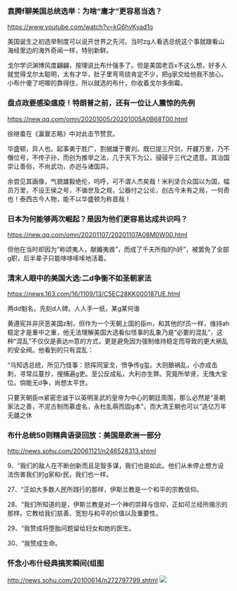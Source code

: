 ### 袁腾f聊美国总统选举：为啥“庸才”更容易当选？
https://www.youtube.com/watch?v=kG6hvKyad1o

美国诞生之初选举制度可以说开世界之先河。当时zg人看选总统这个事就跟看山海经里边的海外奇闻一样，特别新鲜。

戈尔学识渊博风度翩翩，按理说比布什强多了。但是美国老百x不这么想，好多人就觉得戈尔太聪明，太有才华，肚子里弯弯绕肯定不少，把g家交给他我不放心。小布什傻了吧唧的靠得住，所以就选的布什，你收着戈尔多倒霉。

### 盘点政要感染瘟疫！特朗普之前，还有一位让人震惊的先例
https://new.qq.com/omn/20201005/20201005A0B68T00.html

徐继畬在《瀛寰志略》中对此击节赞赏。

华盛顿，异人也。起事勇于胜广，割据雄于曹刘。既已提三尺剑，开疆万里，乃不僭位号，不传子孙，而创为推举之法，几于天下为公，骎骎乎三代之遗意。其治国崇让善俗，不尚武功，亦迥与诸国异。

余尝见其画像，气貌雄毅绝伦，呜呼，可不谓人杰矣哉！米利坚合众国以为国，幅员万里，不设王侯之号，不循世及之规，公器付之公论，创古今未有之局，一何奇也！泰西古今人物，能不以华盛顿为称首哉！

### 日本为何能够两次崛起？是因为他们更容易达成共识吗？
https://new.qq.com/omn/20201107/20201107A08M0W00.html

但他在当时却因为“称颂夷人，献媚夷酋”，而成了千夫所指的h奸”，被罢免了全部g职，后半辈子只能哆哆嗦嗦地活着。

### 清末人眼中的美国大选:二d争衡不如圣朝家法
https://news.163.com/16/1109/13/C5EC28KK000187UE.html

两dd魁名，先刻d人碑。人人手一纸，某g某何谁

黄遵宪并非厌恶美国z制，但作为一个天朝上国的臣m，和其他的f员一样，维持ah稳定才是重中之重，他无法理解美国大选看似怪事的乱象乃是“必要的混乱”，这种“混乱”不仅仅是表达m意的方式，更是避免因为强制维持稳定而导致的更大祸乱的安全阀。他看到的只有混乱：

“乌知选总统，所见乃怪事：怒挥同室戈，愤争传g玺。大则酿祸乱，小亦成击刺，寻常瓜蔓抄，搜捕遍g吏。至公反成私，大利亦生弊。究竟所举贤，无愧大宝位。倘能无d争，尚想太平世。

只要天朝臣m紧密忠诚于以英明圣武的皇帝为中心的朝廷周围，那么必然是“圣朝家法之善，不泥古制而慕虚名，永杜乱萌而固g本”，而大清王朝也可以“造亿万年无疆之休

### 布什总统50则精典语录回放：美国是欧洲一部分
http://news.sohu.com/20061121/n246528313.shtml

9、“我们的敌人在不断创新而且足智多谋，我们也是如此。他们从未停止想方设法伤害我们的g家和r民，我们也一样。

27、“正如大多数人民所践行的那样，伊斯兰教是一个和平的宗教信仰。

28、“我们所知道的是，伊斯兰教是对一个神的崇拜与信仰，正如可兰经所揭示的那样。它教给我们慈善、宽恕与和平的价值以及重要性。

29、“我赞成将堕胎问题留给妇女和她的医生。

30、“我赞成生命。

### 怀念小布什经典搞笑瞬间(组图
http://news.sohu.com/20100614/n272797799.shtml
![](http://photocdn.sohu.com/20100614/Img272797818.jpg)
